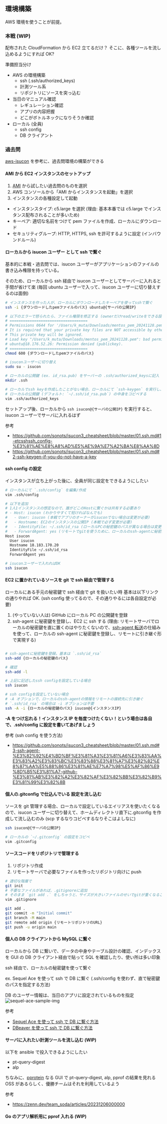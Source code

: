 ## 環境構築

AWS 環境を使うことが前提。

### 本戦 (WIP)

配布された CloudFormation から EC2 立てるだけ？
そこに、各種ツールを流し込めるようにすれば OK?

準備担当分け

- AWS の環境構築
  - ssh (.ssh/authorized_keys)
  - 計測ツール系
  - リポジトリにソースを突っ込む
- 当日のマニュアル確認
  - レギュレーション確認
  - アプリの内容把握
  - どこがボトルネックになりそうか確認
- ローカル (全員)
  - ssh config
  - DB クライアント

### 過去問

[aws-isucon](https://github.com/matsuu/aws-isucon) を参考に、過去問環境の構築ができる

#### AMI から EC2 インスタンスのセットアップ

1. [AMI](https://github.com/matsuu/aws-isucon?tab=readme-ov-file#ami) から試したい過去問のものを選択
2. AWS コンソールから「AMI からインスタンスを起動」を選択
3. インスタンスの各種設定して起動

- インスタンスタイプ: c5.large を選択 (理由: 基本本番では c5.large でインスタンス配布されることが多いため)
- キーペア: 適切な名前をつけて pem ファイルを作成、ローカルにダウンロード
- セキュリティグループ: HTTP, HTTPS, ssh を許可するように設定 (インバウンドルール)

#### ローカルから isucon ユーザー として ssh で繋ぐ

基本的に本戦・過去問では、isucon ユーザーがアプリケーションのファイルの書き込み権限を持っている。

そのため、ローカルから ssh 経由で isucon ユーザーとしてサーバーに入れると手間が省けて楽 (毎回 ubuntu ユーザーで入って、isucon ユーザーに切り替えするのは面倒)

```bash
# インスタンスを作った人が、ローカルにダウンロードしたキーペアを使ってsshで繋ぐ
ssh -i {ダウンロードしたpemファイルのパス} ubuntu@{サーバの公開IP}

# 以下のエラーで怒られたら、ファイル権限を修正する (ownerだけread/writeをできる設定に)
# ===================================
# Permissions 0644 for '/Users/k_muta/Downloads/mentos_pem_20241128.pem' are too open.
# It is required that your private key files are NOT accessible by others.
# This private key will be ignored.
# Load key "/Users/k_muta/Downloads/mentos_pem_20241128.pem": bad permissions
# ubuntu@18.176.52.26: Permission denied (publickey).
# ===================================
chmod 600 {ダウンロードしたpemファイルのパス}

# isuconユーザーに切り替え
sudo su - isucon

# ローカルの公開鍵 (ex. id_rsa.pub) をサーバーの .ssh/authorized_keysに記入
mkdir .ssh

# ローカルでssh keyを作成したことがない場合、ローカルにて `ssh-keygen` を実行し、公開鍵・秘密鍵を生成
# ローカルの公開鍵 (デフォルト: `~/.ssh/id_rsa.pub`) の中身をコピペする
vim .ssh/authorized_keys
```

セットアップ後、ローカルから `ssh isucon@{サーバの公開IP}` を実行すると、isucon ユーザーでサーバに入れるはず

参考

- https://github.com/sonots/isucon3_cheatsheet/blob/master/01.ssh.md#1-etcsshssh_config-%E3%81%AE%E8%A8%AD%E5%AE%9A%E7%A2%BA%E8%AA%8D
- https://github.com/sonots/isucon3_cheatsheet/blob/master/01.ssh.md#2-ssh-keygen-if-you-do-not-have-a-key

#### ssh config の設定

インスタンスが立ち上がった後に、全員が同じ設定をできるようにしたい

```bash
# ローカルにて `.ssh/config` を編集/作成
vim .ssh/config

# 以下を追加
# 1人1インスタンスの想定なので、誰がどこのHostに繋ぐかは共有する必要あり
# - Host: isucon (わかりやすくて短ければなんでも)
#   - User: isucon (本戦でアプリのオーナーがisuconでない場合は変更が必要)
#   - Hostname: EC2のインスタンスの公開IP (本戦で必ず変更が必要)
#   - IdentityFile: ~/.ssh/id_rsa (ローカルPCの秘密鍵のパスが異なる場合は変更が必要)
#   - ForwardAgent: yes (リモートでgitを使うために、ローカルのssh-agentに秘密鍵の情報を登録し、sshコマンド実行時にリモートに引き継ぎたいのでForwardAgentはyesにする必要がある)
Host isucon
  User isucon
  Hostname 18.183.170.20
  IdentityFile ~/.ssh/id_rsa
  ForwardAgent yes

# isuconユーザーで入れればOK
ssh isucon
```

#### EC2 に置かれているソースを git で ssh 経由で管理する

ローカルにある手元の秘密鍵で ssh 経由で git を扱いたい時
基本は以下リンクの通りやれば OK. (ssh config 使ってるので、その通りやるには各自設定が必要)

1. (やっていない人は) GitHub にローカル PC の公開鍵を登録
2. ssh-agent に秘密鍵を登録し、EC2 に ssh する (理由: リモートサーバでローカルの秘密鍵を直に置くのはやりたくないので、[ssh-agent 転送](https://qiita.com/hirotaka-tajiri/items/5197c8fa7f32d766c9cc)の仕組みを使って、ローカルの ssh-agent に秘密鍵を登録し、リモートに引き継ぐ形で実現する)

```bash

# ssh-agentに秘密鍵を登録。基本は `.ssh/id_rsa`
ssh-add {ローカルの秘密鍵のパス}

# 確認
ssh-add -l

# 上記に記述したssh configを設定している場合
ssh isucon

# ssh configを設定していない場合
# -A オプションで、ローカルのssh-agentの情報をリモートの接続先に引き継ぐ
# `.ssh/id_rsa` の場合は -i オプションは不要
ssh -A -i {ローカルの秘密鍵のパス} isucon@{インスタンスIP}
```

**-A をつけ忘れる！インスタンス IP を毎度つけたくない！という場合は各自で、.ssh/config に設定を書いてあげましょう**

参考 (ssh config を使う方法)

- https://github.com/sonots/isucon3_cheatsheet/blob/master/01.ssh.md#3-ssh-agent-%E3%82%92%E4%BD%BF%E3%81%A3%E3%81%A6%E3%83%AA%E3%83%A2%E3%83%BC%E3%83%88%E3%81%A7%E3%82%82%E8%87%AA%E5%88%86%E3%81%AE%E7%A7%98%E5%AF%86%E9%8D%B5%E3%81%A7-github-%E3%81%AB%E3%82%A2%E3%82%AF%E3%82%BB%E3%82%B9%E3%81%99%E3%82%8B

#### 個人の.gitconfig で仕込んでいる 設定を流し込む

ソースを git 管理する場合、ローカルで設定しているエイリアスを使いたくなるので、isucon ユーザーに切り替えて、ホームディレクトリ直下に.gitconfig を作成して流し込むのみ (scp するなりコピペするなりそこはよしなに)

```bash
ssh isucon@{サーバの公開IP}

# ローカルの `~/.gitconfig` の設定をコピペ
vim .gitconfig
```

#### ソースコードをリポジトリで管理する

1. リポジトリ作成
2. リモートサーバで必要なファイルを作ったリポジトリ向けに push

```bash
# 適切な階層で
git init
# 不要なファイルがあれば、.gitignoreに追加
# そのまま `git add .` をしちゃうと、サイズが大きいファイルのせいでgitが重くなることがある
vim .gitignore

git add .
git commit -m "Initial commit"
git branch -M main
git remote add origin {リモートリポジトリのURL}
git push -u origin main
```

#### 個人の DB クライアントから MySQL に繋ぐ

ローカルから DB に繋いで、データの中身やテーブル設計の確認、インデックスを GUI の DB クライアント経由で貼って SQL を確認したり、使い所は多い印象

ssh 経由で、ローカルの秘密鍵を使って繋ぐ

ex. Sequel Ace を使って ssh で DB に繋ぐ (.ssh/config を使わず、直で秘密鍵のパスを指定する方法)

DB のユーザー情報は、当日のアプリに設定されているものを指定
![sequel-ace-sample-img](assets/00.sequel-ace-sample.png)

参考

- [Sequel Ace を使って ssh で DB に繋ぐ方法](https://hi3103.net/notes/web/1576)
- [DBeaver を使って ssh で DB に繋ぐ方法](https://yoshinorin.net/articles/2022/02/11/dbeaver-ssh-tunnering/)

#### サーバに入れたい計測ツールを流し込む (WIP)

以下を ansible で投入できるようにしたい

- pt-query-digest
- alp

ちなみに、[pprotein](https://github.com/kaz/pprotein) なる GUI で pt-query-digest, alp, pprof の結果を見れる OSS があるらしく、優勝チームはそれを利用しているよう

参考

- https://zenn.dev/team_soda/articles/20231206000000

#### Go のアプリ解析用に pprof 入れる (WIP)
